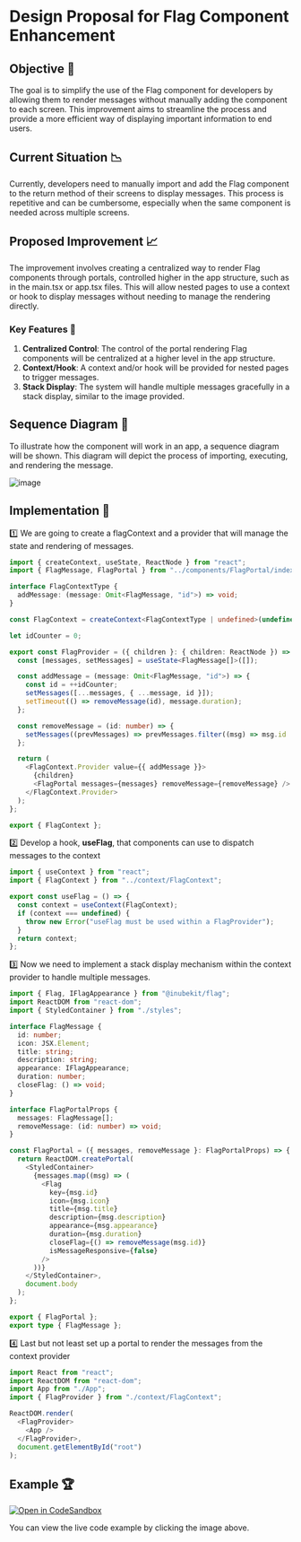 # Design Proposal for Flag Component Enhancement

## Objective :dart:

The goal is to simplify the use of the Flag component for developers by allowing them to render messages without manually adding the component to each screen. This improvement aims to streamline the process and provide a more efficient way of displaying important information to end users.

## Current Situation :chart_with_downwards_trend:

Currently, developers need to manually import and add the Flag component to the return method of their screens to display messages. This process is repetitive and can be cumbersome, especially when the same component is needed across multiple screens.

## Proposed Improvement :chart_with_upwards_trend:

The improvement involves creating a centralized way to render Flag components through portals, controlled higher in the app structure, such as in the main.tsx or app.tsx files. This will allow nested pages to use a context or hook to display messages without needing to manage the rendering directly.

### Key Features :key:

1. **Centralized Control**: The control of the portal rendering Flag components will be centralized at a higher level in the app structure.
2. **Context/Hook**: A context and/or hook will be provided for nested pages to trigger messages.
3. **Stack Display**: The system will handle multiple messages gracefully in a stack display, similar to the image provided.

## Sequence Diagram :triangular_ruler:

To illustrate how the component will work in an app, a sequence diagram will be shown. This diagram will depict the process of importing, executing, and rendering the message.

![image](https://github.com/selsa-inube/design-system-web/assets/45011420/50ee5cea-318e-43a6-93d2-5b863a9824fe)

## Implementation :nut_and_bolt:

:one: We are going to create a flagContext and a provider that will manage the state and rendering of messages.
``` typescript
import { createContext, useState, ReactNode } from "react";
import { FlagMessage, FlagPortal } from "../components/FlagPortal/index";

interface FlagContextType {
  addMessage: (message: Omit<FlagMessage, "id">) => void;
}

const FlagContext = createContext<FlagContextType | undefined>(undefined);

let idCounter = 0;

export const FlagProvider = ({ children }: { children: ReactNode }) => {
  const [messages, setMessages] = useState<FlagMessage[]>([]);

  const addMessage = (message: Omit<FlagMessage, "id">) => {
    const id = ++idCounter;
    setMessages([...messages, { ...message, id }]);
    setTimeout(() => removeMessage(id), message.duration);
  };

  const removeMessage = (id: number) => {
    setMessages((prevMessages) => prevMessages.filter((msg) => msg.id !== id));
  };

  return (
    <FlagContext.Provider value={{ addMessage }}>
      {children}
      <FlagPortal messages={messages} removeMessage={removeMessage} />
    </FlagContext.Provider>
  );
};

export { FlagContext };
```

:two: Develop a hook, **useFlag**, that components can use to dispatch messages to the context
``` typescript
import { useContext } from "react";
import { FlagContext } from "../context/FlagContext";

export const useFlag = () => {
  const context = useContext(FlagContext);
  if (context === undefined) {
    throw new Error("useFlag must be used within a FlagProvider");
  }
  return context;
};
```

:three: Now we need to implement a stack display mechanism within the context provider to handle multiple messages.
``` typescript
import { Flag, IFlagAppearance } from "@inubekit/flag";
import ReactDOM from "react-dom";
import { StyledContainer } from "./styles";

interface FlagMessage {
  id: number;
  icon: JSX.Element;
  title: string;
  description: string;
  appearance: IFlagAppearance;
  duration: number;
  closeFlag: () => void;
}

interface FlagPortalProps {
  messages: FlagMessage[];
  removeMessage: (id: number) => void;
}

const FlagPortal = ({ messages, removeMessage }: FlagPortalProps) => {
  return ReactDOM.createPortal(
    <StyledContainer>
      {messages.map((msg) => (
        <Flag
          key={msg.id}
          icon={msg.icon}
          title={msg.title}
          description={msg.description}
          appearance={msg.appearance}
          duration={msg.duration}
          closeFlag={() => removeMessage(msg.id)}
          isMessageResponsive={false}
        />
      ))}
    </StyledContainer>,
    document.body
  );
};

export { FlagPortal };
export type { FlagMessage };
```

:four: Last but not least set up a portal to render the messages from the context provider
``` typescript
import React from "react";
import ReactDOM from "react-dom";
import App from "./App";
import { FlagProvider } from "./context/FlagContext";

ReactDOM.render(
  <FlagProvider>
    <App />
  </FlagProvider>,
  document.getElementById("root")
);
```

## Example :trophy:
[![Open in CodeSandbox](https://codesandbox.io/static/img/play-codesandbox.svg)](https://codesandbox.io/p/sandbox/20240705-flag-component-enhancement-yd5gwy?layout=%257B%2522sidebarPanel%2522%253A%2522EXPLORER%2522%252C%2522rootPanelGroup%2522%253A%257B%2522direction%2522%253A%2522horizontal%2522%252C%2522contentType%2522%253A%2522UNKNOWN%2522%252C%2522type%2522%253A%2522PANEL_GROUP%2522%252C%2522id%2522%253A%2522ROOT_LAYOUT%2522%252C%2522panels%2522%253A%255B%257B%2522type%2522%253A%2522PANEL_GROUP%2522%252C%2522contentType%2522%253A%2522UNKNOWN%2522%252C%2522direction%2522%253A%2522vertical%2522%252C%2522id%2522%253A%2522clz98jnn900062v6i6ymgo8r9%2522%252C%2522sizes%2522%253A%255B100%252C0%255D%252C%2522panels%2522%253A%255B%257B%2522type%2522%253A%2522PANEL_GROUP%2522%252C%2522contentType%2522%253A%2522EDITOR%2522%252C%2522direction%2522%253A%2522horizontal%2522%252C%2522id%2522%253A%2522EDITOR%2522%252C%2522panels%2522%253A%255B%257B%2522type%2522%253A%2522PANEL%2522%252C%2522contentType%2522%253A%2522EDITOR%2522%252C%2522id%2522%253A%2522clz98jnn900022v6iy2vr8etf%2522%257D%255D%257D%252C%257B%2522type%2522%253A%2522PANEL_GROUP%2522%252C%2522contentType%2522%253A%2522SHELLS%2522%252C%2522direction%2522%253A%2522horizontal%2522%252C%2522id%2522%253A%2522SHELLS%2522%252C%2522panels%2522%253A%255B%257B%2522type%2522%253A%2522PANEL%2522%252C%2522contentType%2522%253A%2522SHELLS%2522%252C%2522id%2522%253A%2522clz98jnn900032v6itir3k16r%2522%257D%255D%252C%2522sizes%2522%253A%255B100%255D%257D%255D%257D%252C%257B%2522type%2522%253A%2522PANEL_GROUP%2522%252C%2522contentType%2522%253A%2522DEVTOOLS%2522%252C%2522direction%2522%253A%2522vertical%2522%252C%2522id%2522%253A%2522DEVTOOLS%2522%252C%2522panels%2522%253A%255B%257B%2522type%2522%253A%2522PANEL%2522%252C%2522contentType%2522%253A%2522DEVTOOLS%2522%252C%2522id%2522%253A%2522clz98jnn900052v6ibxu826s8%2522%257D%255D%252C%2522sizes%2522%253A%255B100%255D%257D%255D%252C%2522sizes%2522%253A%255B50%252C50%255D%257D%252C%2522tabbedPanels%2522%253A%257B%2522clz98jnn900022v6iy2vr8etf%2522%253A%257B%2522tabs%2522%253A%255B%257B%2522id%2522%253A%2522clz98jnn800012v6il3ww8boc%2522%252C%2522mode%2522%253A%2522permanent%2522%252C%2522type%2522%253A%2522FILE%2522%252C%2522filepath%2522%253A%2522%252Fsrc%252Findex.tsx%2522%257D%255D%252C%2522id%2522%253A%2522clz98jnn900022v6iy2vr8etf%2522%252C%2522activeTabId%2522%253A%2522clz98jnn800012v6il3ww8boc%2522%257D%252C%2522clz98jnn900052v6ibxu826s8%2522%253A%257B%2522tabs%2522%253A%255B%257B%2522id%2522%253A%2522clz98jnn900042v6iwb7nw78m%2522%252C%2522mode%2522%253A%2522permanent%2522%252C%2522type%2522%253A%2522UNASSIGNED_PORT%2522%252C%2522port%2522%253A0%252C%2522path%2522%253A%2522%252F%2522%257D%255D%252C%2522id%2522%253A%2522clz98jnn900052v6ibxu826s8%2522%252C%2522activeTabId%2522%253A%2522clz98jnn900042v6iwb7nw78m%2522%257D%252C%2522clz98jnn900032v6itir3k16r%2522%253A%257B%2522tabs%2522%253A%255D%252C%2522id%2522%253A%2522clz98jnn900032v6itir3k16r%2522%257D%257D%252C%2522showDevtools%2522%253Atrue%252C%2522showShells%2522%253Afalse%252C%2522showSidebar%2522%253Atrue%252C%2522sidebarPanelSize%2522%253A15%257D)

You can view the live code example by clicking the image above.
